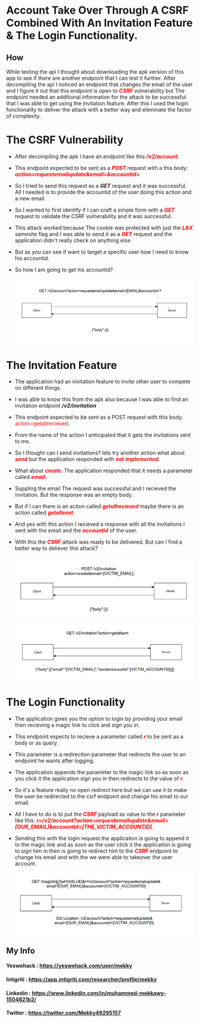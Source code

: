 # Account Take Over Through A CSRF Combined With An Invitation Feature & The Login Functionality.

## How

While testing the api I thought about downloading the apk version of this app to see if there are another endpoint that I can test it further. After decompiling the api I
noticed an endpoint that changes the email of the user and I figure it out that this endpoint is open to <span style="color:red">***CSRF***</span> vulnerability but The 
endpoint needed an additional information for the attack to be successful that I was able to get using the invitation feature. After this I used the login functionality
to deliver the attack with a better way and eleminate the factor of complexity.

# The CSRF Vulnerability

- After decompiling the apk I have an endpoint like this <span style="color:red">***/v2/account***</span>.
- This endpoint expected to be sent as a <span style="color:red">***POST***</span> request with a this body:
  <span style="color:red">***action=requestemailupdate&email=&accountid=***</span><br>
- So I tried to send this request as a <span color="red">***GET***</span> request and it was successful. All I needed is to provide the accountid of the user doing this action and a new email.
- So I wanted to first identify if I can craft a simple form with a <span style="color:red">***GET***</span> request to validate the CSRF vulnerability and it was successful.
- This attack worked because The cookie was protected with just the <span style="color:red">***LAX***</span> samesite flag and I was able to send it as a <span style="color:red">***GET***</span>
  request and the application didn't really check on anything else.
- But as you can see if want to target a specific user how I need to know his accountid.
- So how I am going to get his accountid?

  ![alt text](email_update_flow.png)

# The Invitation Feature

- The application had an invitation feature to invite other user to compete on different things.
- I was able to know this from the apk also because I was able to find an invitation endpoint <span color="red">***/v2/invitation***</span>
- This endpoint expected to be sent as a <span color="red">POST</span> request with this body:
  <span style="color:red">action=getallrecieved</span>.
- From the name of the action I anticipated that it gets the invitations sent to me.
- So I thought can I send invitations? lets try another action what about <span style="color:red">***send***</span> but the application responded with <span style="color:red">***not implemented***</span>.
- What about <span style="color:red">***create***</span>. The application responded that it needs a parameter called <span style="color:red">***email***</span>.
- Suppling the email The request was successful and I recieved the invitation. But the response was an empty body.
- But if I can there is an action called <span style="color:red">***getallrecieved***</span> maybe there is an action called <span style="color:red">***getallsent***</span>.
- And yes with this action I recieved a response with all the invitations I sent with the email and the <span style="color:red">***accountid***</span> of the user.
- With this the <span style="color:red">***CSRF***</span> attack was ready to be delivered. But can I find a better way to deliever this attack?

  ![alt text](create_invitation_flow.png)

  ![alt text](get_all_invitations_flow.png)

# The Login Functionality

- The application gives you the option to login by providing your email then recieving a magic link to click and sign you in.
- This endpoint expects to recieve a parameter called <span style="color:red">***r***</span> to be sent as a body or as query.
- This parameter is a redirection parameter that redirects the user to an endpoint he wants after logging.
- The application appends the parameter to the magic link so as soon as you click it the application sign you in then redirects to the value of <span style="color:red">***r***</span>.
- So it's a feature really no open redirect here but we can use it to make the user be redirected to the csrf endpoint and change his email to our email.
- All I have to do is to put the <span style="color:red">***CSRF***</span> payload as value to the <span style="color:red">***r***</span> parameter like this:
  <span style="color:red">***r=/v2/account?action=requestemailupdate&email=[OUR_EMAIL]&accountid=[THE_VICTIM_ACCOUNTID]***</span>.
- Sending this with the login request the applicaiton is going to append it to the magic link and as soon as the user click it the application is going to sign him in
  then is going to redirect him to the <span style="color:red">***CSRF***</span> endpoint to change his email and with the we were able to takeover the user account.
  
  ![alt text](magic_link_flow.png)
  
## My Info
  
#### Yeswehack  : <a href="https://yeswehack.com/hunters/mekky">https://yeswehack.com/user/mekky</a>

#### Intigriti  : <a href="https://app.intigriti.com/researcher/profile/mekky">https://app.intigriti.com/researcher/profile/mekky</a>

#### Linkedin   : <a href="https://www.linkedin.com/in/muhammed-mekkawy-1504821b2/">https://www.linkedin.com/in/muhammed-mekkawy-1504821b2/</a>

#### Twitter    : <a href="https://twitter.com/Mekky49295157">https://twitter.com/Mekky49295157</a>

